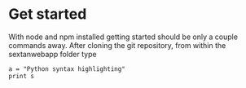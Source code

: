 # Get started
With node and npm installed getting started should be only a couple
commands away. After cloning the git repository, from within the
sextanwebapp folder type

    a = "Python syntax highlighting"
    print s
